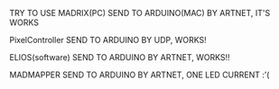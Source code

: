 TRY TO USE MADRIX(PC) SEND TO ARDUINO(MAC) BY ARTNET, IT'S WORKS

PixelController SEND TO ARDUINO BY UDP, WORKS!

ELIOS(software) SEND TO ARDUINO BY ARTNET, WORKS!!

MADMAPPER SEND TO ARDUINO BY ARTNET, ONE LED CURRENT :’(
